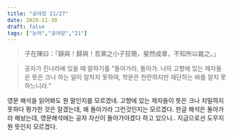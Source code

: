 ```yaml
---
title: "공야장 21/27"
date: 2020-11-30
draft: false
tags: ["논어","공야장","21"]
---
```


> 子在陳曰：「歸與！歸與！吾黨之小子狂簡，斐然成章，不知所以裁之。」

> 공자가 진나라에 있을 때 말하기를 "돌아가라, 돌아가. 나의 고향에 있는 제자들은 뜻은 크나 하는 일이 알차지 못하여, 학문은 찬란하지만 재단하는 바를 알지 못하느니라."

영문 해석을 읽어봐도 뭔 말인지를 모르겠네.
고향에 있는 제자들이 뜻은 크나 치밀하지 못하다 평가한 것은 알겠는데, 왜 돌아가라 그런것인지는 모르겠다. 한글 해석은 돌아가라 해놨는데, 영문해석에는 공자 자신이 돌아가야겠다 하고 있으니.. 지금으로선 도무지 뭔 뜻인지 모르겠다.
